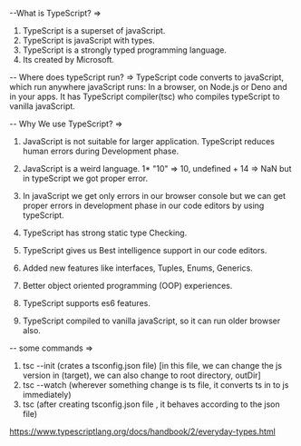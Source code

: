 --What is TypeScript?
=>

1. TypeScript is a superset of javaScript.
2. TypeScript is javaScript with types.
3. TypeScript is a strongly typed programming language.
4. Its created by Microsoft.

-- Where does typeScript run?
=>
TypeScript code converts to javaScript, which run anywhere javaScript runs: In a browser, on Node.js or Deno and in your apps. It has TypeScript compiler(tsc) who compiles typeScript to vanilla javaScript.

-- Why We use TypeScript?
=>

1. JavaScript is not suitable for larger application. TypeScript reduces human errors during Development phase.

2. JavaScript is a weird language. 1\* "10" => 10, undefined + 14 => NaN but in typeScript we got proper error.

3. In javaScript we get only errors in our browser console but we can get proper errors in development phase in our code editors by using typeScript.

4. TypeScript has strong static type Checking.

5. TypeScript gives us Best intelligence support in our code editors.

6. Added new features like interfaces, Tuples, Enums, Generics.

7. Better object oriented programming (OOP) experiences.

8. TypeScript supports es6 features.

9. TypeScript compiled to vanilla javaScript, so it can run older browser also.

-- some commands
=>

1.  tsc --init (crates a tsconfig.json file) [in this file, we can change the js version in (target), we can also change to root directory, outDir]
2.  tsc --watch (wherever something change is ts file, it converts ts in to js immediately)
3.  tsc (after creating tsconfig.json file , it behaves according to the json file)

https://www.typescriptlang.org/docs/handbook/2/everyday-types.html
